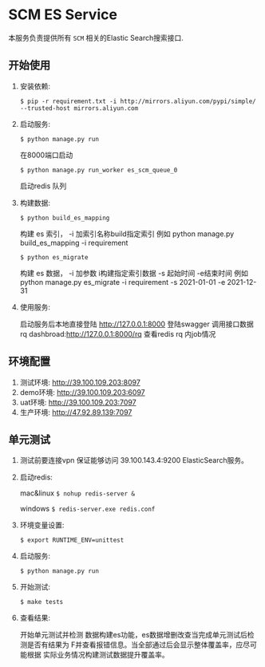 # SCM ES Service

本服务负责提供所有 `SCM` 相关的Elastic Search搜索接口.

## 开始使用

1. 安装依赖:
   
   `$ pip -r requirement.txt -i http://mirrors.aliyun.com/pypi/simple/ --trusted-host mirrors.aliyun.com`

2. 启动服务:
   
   `$ python manage.py run` 
   
    在8000端口启动
   
   `$ python manage.py run_worker es_scm_queue_0` 
   
    启动redis 队列


3. 构建数据:
   
   `$ python build_es_mapping` 
   
    构建 es 索引， -i 加索引名称build指定索引
    例如 python manage.py build_es_mapping -i requirement
   
   `$ python es_migrate` 
   
    构建 es 数据， -i 加参数 i构建指定索引数据 -s 起始时间 -e结束时间
    例如 python manage.py es_migrate -i requirement -s 2021-01-01 -e 2021-12-31


4. 使用服务:
   
   启动服务后本地直接登陆 http://127.0.0.1:8000 登陆swagger 调用接口数据 
   rq dashbroad:http://127.0.0.1:8000/rq 查看redis rq 内job情况

## 环境配置

1. 测试环境: http://39.100.109.203:8097
2. demo环境: http://39.100.109.203:6097
3. uat环境: http://39.100.109.203:7097
4. 生产环境: http://47.92.89.139:7097

## 单元测试

1. 测试前要连接vpn 保证能够访问 39.100.143.4:9200 ElasticSearch服务。

2. 启动redis:
   
   mac&linux `$ nohup redis-server &`
   
   windows `$ redis-server.exe redis.conf`   
   
2. 环境变量设置:
   
   `$ export RUNTIME_ENV=unittest`

2. 启动服务:

   `$ python manage.py run`

3. 开始测试:

    `$ make tests`
4. 查看结果:
   
    开始单元测试并检测 数据构建es功能，es数据增删改查当完成单元测试后检测是否有结果为 F并查看报错信息。当全部通过后会显示整体覆盖率，应尽可能根据
    实际业务情况构建测试数据提升覆盖率。